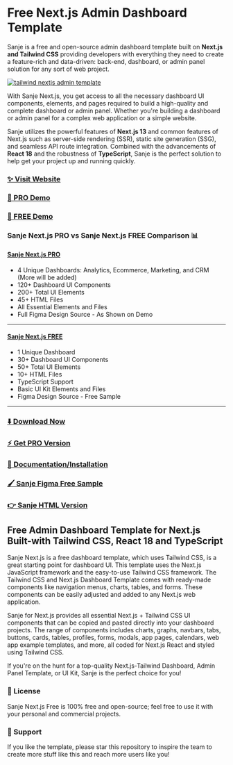 # Free Next.js Admin Dashboard Template

Sanje is a free and open-source admin dashboard template built on **Next.js and Tailwind CSS** providing developers with everything they need to create a feature-rich and data-driven: back-end, dashboard, or admin panel solution for any sort of web project.

[![tailwind nextjs admin template](https://github.com/Sanje/free-nextjs-admin-dashboard/blob/main/Sanje-nextjs.jpg)](https://nextjs-demo.Sanje.com/)

With Sanje Next.js, you get access to all the necessary dashboard UI components, elements, and pages required to build a high-quality and complete dashboard or admin panel. Whether you're building a dashboard or admin panel for a complex web application or a simple website. 

Sanje utilizes the powerful features of **Next.js 13** and common features of Next.js such as server-side rendering (SSR), static site generation (SSG), and seamless API route integration. Combined with the advancements of **React 18** and the robustness of **TypeScript**, Sanje is the perfect solution to help get your project up and running quickly.

### [✨ Visit Website](https://Sanje.com/)
### [🚀 PRO Demo](https://nextjs-demo.Sanje.com/)
### [🚀 FREE Demo](https://nextjs-free-demo.Sanje.com/)

### Sanje Next.js PRO vs Sanje Next.js FREE Comparison 📊

#### [Sanje Next.js PRO](https://nextjs-demo.Sanje.com/)
- 4 Unique Dashboards: Analytics, Ecommerce, Marketing, and CRM (More will be added)
- 120+ Dashboard UI Components
- 200+ Total UI Elements
- 45+ HTML Files
- All Essential Elements and Files
- Full Figma Design Source - As Shown on Demo
___

#### [Sanje Next.js FREE](https://free-nextjs-demo.Sanje.com/)
- 1 Unique Dashboard
- 30+ Dashboard UI Components
- 50+ Total UI Elements 
- 10+ HTML Files
- TypeScript Support
- Basic UI Kit Elements and Files
- Figma Design Source - Free Sample
___

### [⬇️ Download Now](https://Sanje.com/download)

### [⚡ Get PRO Version](https://Sanje.com/pricing)

### [📄 Documentation/Installation](https://Sanje.com/docs)

### [🖌️ Sanje Figma Free Sample](https://www.figma.com/community/file/1214477970819985778)

### [👉 Sanje HTML Version](https://github.com/Sanje/Sanje-free-tailwind-dashboard-template)


## Free Admin Dashboard Template for Next.js Built-with Tailwind CSS, React 18 and TypeScript
Sanje Next.js is a free dashboard template, which uses Tailwind CSS, is a great starting point for dashboard UI. This template uses the Next.js JavaScript framework and the easy-to-use Tailwind CSS framework. The Tailwind CSS and Next.js Dashboard Template comes with ready-made components like navigation menus, charts, tables, and forms. These components can be easily adjusted and added to any Next.js web application.

Sanje for Next.js provides all essential Next.js + Tailwind CSS UI components that can be copied and pasted directly into your dashboard projects. The range of components includes charts, graphs, navbars, tabs, buttons, cards, tables, profiles, forms, modals, app pages, calendars, web app example templates, and more, all coded for Next.js React and styled using Tailwind CSS.

If you're on the hunt for a top-quality Next.js-Tailwind Dashboard, Admin Panel Template, or UI Kit, Sanje is the perfect choice for you!

### 📄 License
Sanje Next.js Free is 100% free and open-source; feel free to use it with your personal and commercial projects.

### 💜 Support
If you like the template, please star this repository to inspire the team to create more stuff like this and reach more users like you!

